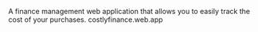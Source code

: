 A finance management web application that allows you to easily track the cost of your purchases.
costlyfinance.web.app
